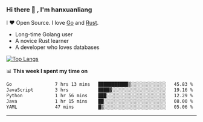 ### Hi there 👋 , I'm hanxuanliang

<!--
**hanxuanliang/hanxuanliang** is a ✨ _special_ ✨ repository because its `README.md` (this file) appears on your GitHub profile.

Here are some ideas to get you started:

- 🔭 I’m currently working on ...
- 🌱 I’m currently learning ...
- 👯 I’m looking to collaborate on ...
- 🤔 I’m looking for help with ...
- 💬 Ask me about ...
- 📫 How to reach me: ...
- 😄 Pronouns: ...
- ⚡ Fun fact: ...
-->
I ❤ Open Source. I love [Go](https://golang.org) and [Rust](https://www.rust-lang.org/zh-CN/).

* Long-time Golang user
* A novice Rust learner
* A developer who loves databases

[![Top Langs](https://github-readme-stats.vercel.app/api?username=hanxuanliang&show_icons=true&count_private=true&line_height=40)](https://github.com/anuraghazra/github-readme-stats)

📊 **This week I spent my time on**
<!--START_SECTION:waka-->

```txt
Go                7 hrs 13 mins   ███████████▒░░░░░░░░░░░░░   45.83 %
JavaScript        3 hrs           ████▓░░░░░░░░░░░░░░░░░░░░   19.16 %
Python            1 hr 56 mins    ███░░░░░░░░░░░░░░░░░░░░░░   12.29 %
Java              1 hr 15 mins    ██░░░░░░░░░░░░░░░░░░░░░░░   08.00 %
YAML              47 mins         █▒░░░░░░░░░░░░░░░░░░░░░░░   05.06 %
```

<!--END_SECTION:waka-->

***
